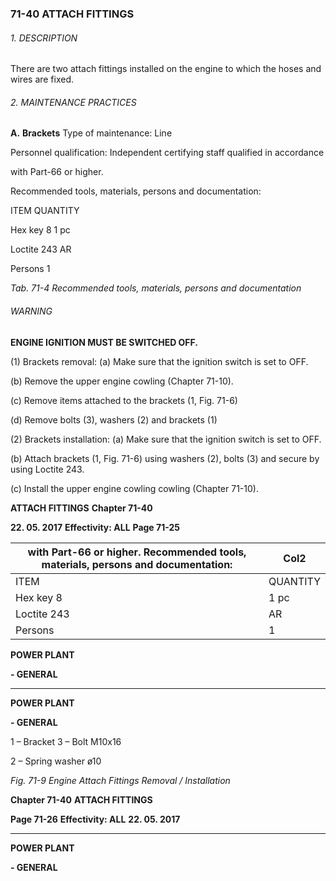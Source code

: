 ### 71-40 ATTACH FITTINGS

###### 1. DESCRIPTION
There are two attach fittings installed on the engine to which the hoses and wires are
fixed.

###### 2. MAINTENANCE PRACTICES

**A.** **Brackets**
Type of maintenance: Line

Personnel qualification: Independent certifying staff qualified in accordance

with Part-66 or higher.

Recommended tools, materials, persons and documentation:

ITEM QUANTITY

Hex key 8 1 pc

Loctite 243 AR

Persons 1

_Tab. 71-4 Recommended tools, materials, persons and documentation_

###### WARNING

**ENGINE IGNITION MUST BE SWITCHED OFF.**

(1) Brackets removal:
(a) Make sure that the ignition switch is set to OFF.

(b) Remove the upper engine cowling (Chapter 71-10).

(c) Remove items attached to the brackets (1, Fig. 71-6)

(d) Remove bolts (3), washers (2) and brackets (1)

(2) Brackets installation:
(a) Make sure that the ignition switch is set to OFF.

(b) Attach brackets (1, Fig. 71-6) using washers (2), bolts (3) and secure
by using Loctite 243.

(c) Install the upper engine cowling cowling (Chapter 71-10).

**ATTACH FITTINGS** **Chapter 71-40**

**22. 05. 2017** **Effectivity: ALL** **Page 71-25**

|with Part-66 or higher. Recommended tools, materials, persons and documentation:|Col2|
|---|---|
|ITEM|QUANTITY|
|Hex key 8|1 pc|
|Loctite 243|AR|
|Persons|1|


**POWER PLANT**

**- GENERAL**


-----

**POWER PLANT**

**- GENERAL**

1 – Bracket 3 – Bolt M10x16

2 – Spring washer ø10

_Fig. 71-9 Engine Attach Fittings Removal / Installation_

**Chapter 71-40** **ATTACH FITTINGS**

**Page 71-26** **Effectivity: ALL** **22. 05. 2017**


-----

**POWER PLANT**

**- GENERAL**

